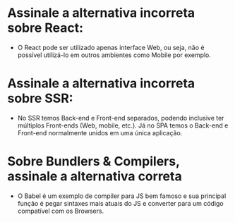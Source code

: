 # Assinale a alternativa incorreta sobre React:

- O React pode ser utilizado apenas interface Web, ou seja, não é possível utilizá-lo em outros ambientes como Mobile por exemplo.

# Assinale a alternativa incorreta sobre SSR:

- No SSR temos Back-end e Front-end separados, podendo inclusive ter múltiplos Front-ends (Web, mobile, etc.). Já no SPA temos o Back-end e Front-end normalmente unidos em uma única aplicação.

# Sobre Bundlers & Compilers, assinale a alternativa correta

- O Babel é um exemplo de compiler para JS bem famoso e sua principal função é pegar sintaxes mais atuais do JS e converter para um código compatível com os Browsers.